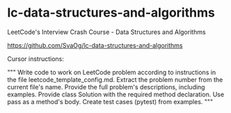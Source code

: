 # lc-data-structures-and-algorithms
LeetCode's Interview Crash Course - Data Structures and Algorithms

https://github.com/SvaOg/lc-data-structures-and-algorithms

Cursor instructions:

"""
Write code to work on LeetCode problem according to instructions in the file leetcode_template_config.md.
Extract the problem number from the current file's name.
Provide the full problem's descriptions, including examples.
Provide class Solution with the required method declaration. Use pass as a method's body.
Create test cases (pytest) from examples. 
"""